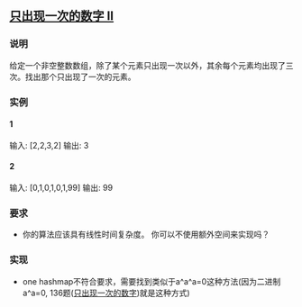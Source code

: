 ## [只出现一次的数字 II](https://leetcode-cn.com/problems/single-number-ii/)
### 说明

给定一个非空整数数组，除了某个元素只出现一次以外，其余每个元素均出现了三次。找出那个只出现了一次的元素。

### 实例
#### 1

输入: [2,2,3,2]
输出: 3

#### 2

输入: [0,1,0,1,0,1,99]
输出: 99

### 要求

* 你的算法应该具有线性时间复杂度。 你可以不使用额外空间来实现吗？

### 实现
* one hashmap不符合要求，需要找到类似于a^a^a=0这种方法(因为二进制a^a=0, 136题([只出现一次的数字](https://github.com/zywaited/leetcode/tree/master/101-150/136/))就是这种方式)